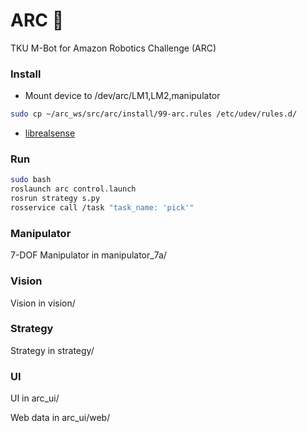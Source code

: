 # ARC :bicyclist:
TKU M-Bot for Amazon Robotics Challenge (ARC)


### Install

* Mount device to /dev/arc/LM1,LM2,manipulator

```bash
sudo cp ~/arc_ws/src/arc/install/99-arc.rules /etc/udev/rules.d/
```

* [librealsense](./vision/installation_librealsense.md)

### Run 

```bash
sudo bash
roslaunch arc control.launch 
rosrun strategy s.py
rosservice call /task "task_name: 'pick'"
```

### Manipulator

7-DOF Manipulator in manipulator_7a/

### Vision

Vision in vision/

### Strategy

Strategy in strategy/

### UI

UI  in arc_ui/

Web data in arc_ui/web/
